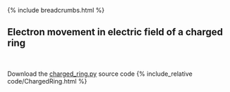 {% include breadcrumbs.html %}

## Electron movement in electric field of a charged ring
<div class="header_line"><br/></div>

Download the [charged_ring.py](code/charged_ring.py) source code
{% include_relative code/ChargedRing.html %}
